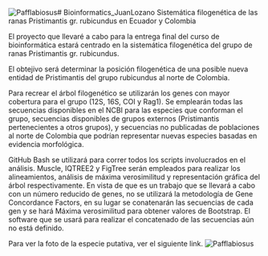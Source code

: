 ![Pafflabiosus](https://github.com/user-attachments/assets/32639fb6-050a-4744-aab4-d45379c64ee2)# Bioinformatics_JuanLozano
Sistemática filogenética de las ranas Pristimantis gr. rubicundus en Ecuador y Colombia

El proyecto que llevaré a cabo para la entrega final del curso de bioinformática estará centrado en la sistemática filogenética del grupo de ranas Pristimantis gr. rubicundus.

El obtejivo será determinar la posición filogenética de una posible nueva entidad de Pristimantis del grupo rubicundus al norte de Colombia.

Para recrear el árbol filogenético se utilizarán los genes con mayor cobertura para el grupo (12S, 16S, COI y Rag1). Se emplearán todas las secuencias disponibles en el NCBI para las especies que conforman el grupo, secuencias disponibles de grupos externos (Pristimantis pertenecientes a otros grupos), y secuencias no publicadas de poblaciones al norte de Colombia que podrían representar nuevas especies basadas en evidencia morfológica.

GitHub Bash se utilizará para correr todos los scripts involucrados en el análisis. Muscle, IQTREE2 y FigTree serán empleados para realizar los alineamientos, análisis de máxima verosimilitud y representación gráfica del árbol respectivamente. En vista de que es un trabajo que se llevará a cabo con un número reducido de genes, no se utilizará la metodología de Gene Concordance Factors, en su lugar se conatenarán las secuencias de cada gen y se hará Máxima verosimilitud para obtener valores de Bootstrap. El software que se usará para realizar el concatenado de las secuencias aún no está definido.


Para ver la foto de la especie putativa, ver el siguiente link.
![Pafflabiosus](https://github.com/user-attachments/assets/e0af5750-6ff7-4f1a-afc7-067de7f52675)
